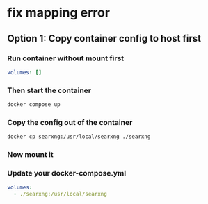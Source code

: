 # fix mapping error

## Option 1: Copy container config to host first

### Run container without mount first

```yaml
volumes: []
```

### Then start the container

```bash
docker compose up
```

### Copy the config out of the container

```bash
docker cp searxng:/usr/local/searxng ./searxng
```

### Now mount it

### Update your docker-compose.yml

```yaml
volumes:
  - ./searxng:/usr/local/searxng
```
